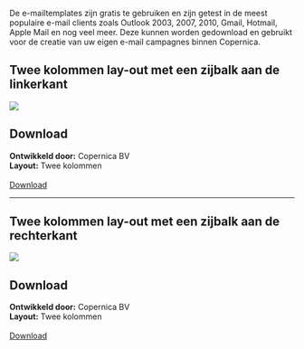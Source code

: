 De e-mailtemplates zijn gratis te gebruiken en zijn getest in de meest
populaire e-mail clients zoals Outlook 2003, 2007, 2010, Gmail, Hotmail,
Apple Mail en nog veel meer. Deze kunnen worden gedownload en gebruikt
voor de creatie van uw eigen e-mail campagnes binnen Copernica.

Twee kolommen lay-out met een zijbalk aan de linkerkant
-------------------------------------------------------

![](Copernicacom/preview-template-left-col-nl.jpg)

Download
--------

**Ontwikkeld door:** Copernica BV\
**Layout:** Twee kolommen\
\
[Download](Copernicacom/two-col-left-sidebar-blue-nl.zip "Download")

* * * * *

Twee kolommen lay-out met een zijbalk aan de rechterkant
--------------------------------------------------------

![](Copernicacom/preview-template-right-col-nl.jpg)

Download
--------

**Ontwikkeld door:** Copernica BV\
**Layout:** Twee kolommen\
\
[Download](Copernicacom/two-col-right-sidebar-blue-nl.zip "Download")
